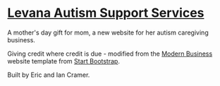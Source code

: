# [Levana Autism Support Services](http://www.levanaautism.com/)

A mother's day gift for mom, a new website for her autism caregiving business.

Giving credit where credit is due - modified from the [Modern Business](http://startbootstrap.com/template-overviews/modern-business/) website template from [Start Bootstrap](http://startbootstrap.com/). 

Built by Eric and Ian Cramer.